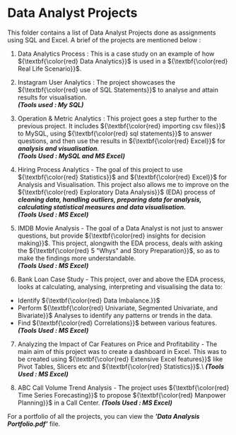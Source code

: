 # Data Analyst Projects
This folder contains a list of Data Analyst Projects done as assignments using SQL and Excel. A brief of the projects are mentioned below :

1. Data Analytics Process : This is a case study on an example of how ${\textbf{\color{red} Data Analytics}}$ is used in a ${\textbf{\color{red} Real Life Scenario}}$.

2. Instagram User Analytics : The project showcases the ${\textbf{\color{red} use of SQL Statements}}$ to analyse and attain results for visualisation.\
   _**(Tools used : My SQL)**_

3. Operation & Metric Analytics : This project goes a step further to the previous project. It includes ${\textbf{\color{red} importing csv files}}$ to MySQL, using ${\textbf{\color{red} sql statements}}$ to answer questions, and then use the results in ${\textbf{\color{red} Excel}}$ for _**analysis and visualisation**_.\
   _**(Tools Used : MySQL and MS Excel)**_

4. Hiring Process Analytics - The goal of this project to use ${\textbf{\color{red} Statistics}}$ and ${\textbf{\color{red} Excel}}$ for Analysis and Visualisation. This project also allows me to improve on the ${\textbf{\color{red} Exploratory Data Analysis}}$ (EDA) process of _**cleaning data, handling outliers, preparing data for analysis, calculating statistical measures and data visualisation.**_\
   _**(Tools Used : MS Excel)**_

5. IMDB Movie Analysis - The goal of a Data Analyst is not just to answer questions, but provide ${\textbf{\color{red} insights for decision making}}$. This project, alongwith the EDA process, deals with asking the ${\textbf{\color{red} 5 "Whys" and Story Preparation}}$, so as to make the findings more understandable.\
   _**(Tools Used : MS Excel)**_

6. Bank Loan Case Study - This project, over and above the EDA process, looks at calculating, analysing, interpreting and visualising the data to:
  - Identify ${\textbf{\color{red} Data Imbalance.}}$
  - Perform ${\textbf{\color{red} Univariate, Segmented Univariate, and Bivariate}}$ Analyses to identify any patterns or trends in the data.
  - Find ${\textbf{\color{red} Correlations}}$ between various features.\
  _**(Tools Used : MS Excel)**_

7. Analyzing the Impact of Car Features on Price and Profitability - The main aim of this project was to create a dashboard in Excel. This was to be created using ${\textbf{\color{red} Extensive Excel features}}$ like Pivot Tables, Slicers etc and ${\textbf{\color{red} Statistics}}$.\ 
  _**(Tools Used : MS Excel)**_

8. ABC Call Volume Trend Analysis - The project uses ${\textbf{\color{red} Time Series Forecasting}}$ to propose ${\textbf{\color{red} Manpower Planning}}$ in a Call Center.
   _**(Tools Used : MS Excel)**_

For a portfolio of all the projects, you can view the _**'Data Analysis Portfolio.pdf'**_ file.

